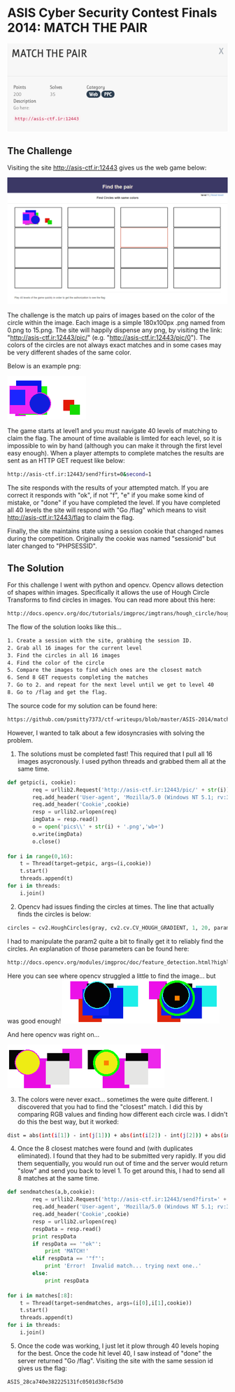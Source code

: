 # ASIS Cyber Security Contest Finals 2014: MATCH THE PAIR

![alt tag](https://raw.githubusercontent.com/psmitty7373/ctf-writeups/master/ASIS-2014/match_the_pair/1.png)

## The Challenge

Visiting the site http://asis-ctf.ir:12443 gives us the web game below:

![alt tag](https://raw.githubusercontent.com/psmitty7373/ctf-writeups/master/ASIS-2014/match_the_pair/2.png)

The challenge is the match up pairs of images based on the color of the circle within the image.  Each image is a simple 180x100px .png named from 0.png to 15.png.  The site will happily dispense any png, by visiting the link: "http://asis-ctf.ir:12443/pic/<number of image>" (e.g. "http://asis-ctf.ir:12443/pic/0").  The colors of the circles are not always exact matches and in some cases may be very different shades of the same color.

Below is an example png:

![alt tag](https://raw.githubusercontent.com/psmitty7373/ctf-writeups/master/ASIS-2014/match_the_pair/3-0.png)

The game starts at level1 and you must navigate 40 levels of matching to claim the flag.  The amount of time available is limted for each level, so it is impossible to win by hand (although you can make it through the first level easy enough).  When a player attempts to complete matches the results are sent as an HTTP GET request like below:

```bash
http://asis-ctf.ir:12443/send?first=0&second=1
```

The site responds with the results of your attempted match.  If you are correct it responds with "ok", if not "f", "e" if you make some kind of mistake, or "done" if you have completed the level.  If you have completed all 40 levels the site will respond with "Go \/flag" which means to visit http://asis-ctf.ir:12443/flag to claim the flag.

Finally, the site maintains state using a session cookie that changed names during the competition.  Originally the cookie was named "sessionid" but later changed to "PHPSESSID".

## The Solution

For this challenge I went with python and opencv.  Opencv allows detection of shapes within images.  Specifically it allows the use of Hough Circle Transforms to find circles in images.  You can read more about this here:

```bash
http://docs.opencv.org/doc/tutorials/imgproc/imgtrans/hough_circle/hough_circle.html
```

The flow of the solution looks like this...

```bash
1. Create a session with the site, grabbing the session ID.
2. Grab all 16 images for the current level
3. Find the circles in all 16 images
4. Find the color of the circle
5. Compare the images to find which ones are the closest match
6. Send 8 GET requests completing the matches
7. Go to 2. and repeat for the next level until we get to level 40
8. Go to /flag and get the flag.
```

The source code for my solution can be found here:

```bash
https://github.com/psmitty7373/ctf-writeups/blob/master/ASIS-2014/match_the_pair/circles.py
```

However, I wanted to talk about a few idosyncrasies with solving the problem.

1. The solutions must be completed fast!  This required that I pull all 16 images asycronously.  I used python threads and grabbed them all at the same time.
```python
def getpic(i, cookie):
        req = urllib2.Request('http://asis-ctf.ir:12443/pic/' + str(i))
        req.add_header('User-agent', 'Mozilla/5.0 (Windows NT 5.1; rv:31.0) Gecko/20100101 Firefox/31.0')
        req.add_header('Cookie',cookie)
        resp = urllib2.urlopen(req)
        imgData = resp.read()
        o = open('pics\\' + str(i) + '.png','wb+')
        o.write(imgData)
        o.close()

for i in range(0,16):
    t = Thread(target=getpic, args=(i,cookie))
    t.start()
    threads.append(t)
for i in threads:
    i.join()
```    
2. Opencv had issues finding the circles at times.  The line that actually finds the circles is below:
```python
circles = cv2.HoughCircles(gray, cv2.cv.CV_HOUGH_GRADIENT, 1, 20, param1=50, param2=15, minRadius=0,maxRadius=0)
```
I had to manipulate the param2 quite a bit to finally get it to reliably find the circles.  An explanation of those parameters can be found here:
```bash
http://docs.opencv.org/modules/imgproc/doc/feature_detection.html?highlight=houghcircles#houghcircles
```
Here you can see where opencv struggled a little to find the image... but was good enough!
![alt tag](https://raw.githubusercontent.com/psmitty7373/ctf-writeups/master/ASIS-2014/match_the_pair/1out.png)


And here opencv was right on...

![alt tag](https://raw.githubusercontent.com/psmitty7373/ctf-writeups/master/ASIS-2014/match_the_pair/pics/3out.png)


3. The colors were never exact... sometimes the were quite different.  I discovered that you had to find the "closest" match.  I did this by comparing RGB values and finding how different each circle was.  I didn't do this the best way, but it worked:
```bash
dist = abs(int(i[1]) - int(j[1])) + abs(int(i[2]) - int(j[2])) + abs(int(i[3]) - int(j[3]))
```
4. Once the 8 closest matches were found and (with duplicates eliminated).  I found that they had to be submitted very rapidly.  If you did them sequentially, you would run out of time and the server would return "slow" and send you back to level 1.  To get around this, I had to send all 8 matches at the same time.
```python
def sendmatches(a,b,cookie):
        req = urllib2.Request('http://asis-ctf.ir:12443/send?first=' + str(a) + '&second=' + str(b))
        req.add_header('User-agent', 'Mozilla/5.0 (Windows NT 5.1; rv:31.0) Gecko/20100101 Firefox/31.0')
        req.add_header('Cookie',cookie)
        resp = urllib2.urlopen(req)
        respData = resp.read()
        print respData
        if respData == '"ok"':
            print 'MATCH!'
        elif respData == '"f"':
            print 'Error!  Invalid match... trying next one..'
        else:
            print respData
            
for i in matches[:8]:
    t = Thread(target=sendmatches, args=(i[0],i[1],cookie))
    t.start()
    threads.append(t)
for i in threads:
    i.join()
```
5. Once the code was working, I just let it plow through 40 levels hoping for the best.  Once the code hit level 40, I saw instead of "done" the server returned "Go \/flag".  Visiting the site with the same session id gives us the flag:
```bash
ASIS_28ca740e382225131fc0501d38cf5d30
```

